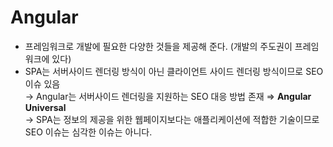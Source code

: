 # Angular

- 프레임워크로 개발에 필요한 다양한 것들을 제공해 준다. (개발의 주도권이 프레임워크에 있다)
- SPA는 서버사이드 렌더링 방식이 아닌 클라이언트 사이드 렌더링 방식이므로 SEO 이슈 있음  
    → Angular는 서버사이드 렌더링을 지원하는 SEO 대응 방법 존재 ⇒ **Angular Universal** <br />
    → SPA는 정보의 제공을 위한 웹페이지보다는 애플리케이션에 적합한 기술이므로 SEO 이슈는 심각한 이슈는 아니다.

